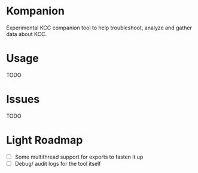 # Kompanion

Experimental KCC companion tool to help troubleshoot, analyze and gather data about KCC.

# Usage

TODO

# Issues

TODO

# Light Roadmap

* [ ] Some multithread support for exports to fasten it up
* [ ] Debug/ audit logs for the tool itself